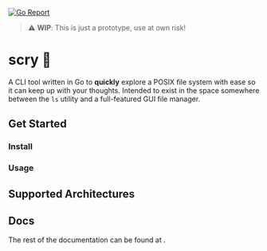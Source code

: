 [![Go Report](https://goreportcard.com/badge/github.com/joypauls/scry)](https://goreportcard.com/badge/github.com/joypauls/scry)

> :warning: **WIP**: This is just a prototype, use at own risk!

# scry :crystal_ball:

A CLI tool written in Go to **quickly** explore a POSIX file system with ease so it can keep up with your thoughts. Intended to exist in the space somewhere between the `ls` utility and a full-featured GUI file manager.

## Get Started

### Install

### Usage

## Supported Architectures

## Docs

The rest of the documentation can be found at [](joypauls.github.io/scry/).


